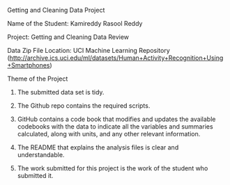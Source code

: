 Getting and Cleaning Data Project

Name of the Student: Kamireddy Rasool Reddy

Project: Getting and Cleaning Data Review

Data Zip File Location: UCI Machine Learning Repository (http://archive.ics.uci.edu/ml/datasets/Human+Activity+Recognition+Using+Smartphones)


Theme of the Project

1. The submitted data set is tidy.

2. The Github repo contains the required scripts.

3. GitHub contains a code book that modifies and updates the available codebooks with the data to indicate all the variables and summaries calculated, along with units, and any other relevant information.

4. The README that explains the analysis files is clear and understandable.

5. The work submitted for this project is the work of the student who submitted it.
